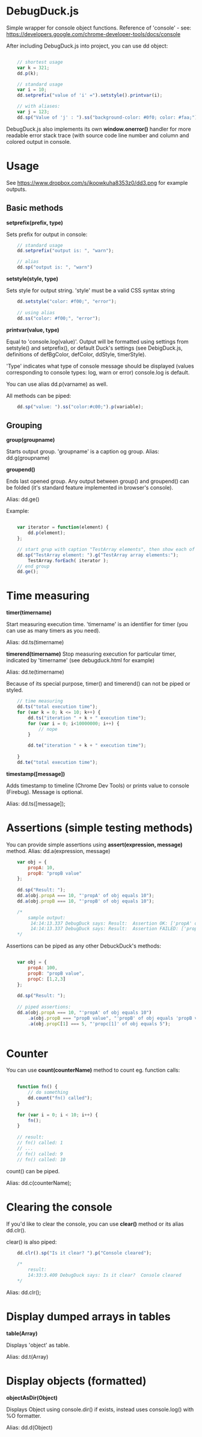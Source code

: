 DebugDuck.js
============

Simple wrapper for console object functions.
Reference of 'console' - see:
https://developers.google.com/chrome-developer-tools/docs/console


After including DebugDuck.js into project, you can use dd object:
```javascript

    // shortest usage
    var k = 321;
    dd.p(k);

    // standard usage
    var i = 10;
    dd.setprefix("value of 'i' =").setstyle().printvar(i);

    // with aliases:
    var j = 123;
    dd.sp("Value of 'j' : ").ss("background-color: #0f0; color: #faa;").p(j);
```

DebugDuck.js also implements its own **window.onerror()** handler for more readable error stack trace (with source code line number and column and colored output in console.


Usage
=====

See https://www.dropbox.com/s/ikoowkuha8353z0/dd3.png for example outputs.


Basic methods
-------------

**setprefix(prefix, type)**

Sets prefix for output in console:

```javascript
    // standard usage
    dd.setprefix("output is: ", "warn");

    // alias
    dd.sp("output is: ", "warn")
```
**setstyle(style, type)**

Sets style for output string. 'style' must be a valid CSS syntax string

```javascript
    dd.setstyle("color: #f00;", "error");
    
    // using alias
    dd.ss("color: #f00;", "error");
```
**printvar(value, type)**

Equal to 'console.log(value)'. 
Output will be formatted using settings from setstyle() and setprefix(), or default Duck's settings (see DebigDuck.js, definitions of defBgColor, defColor, ddStyle, timerStyle).

'Type' indicates what type of console message should be displayed (values corresponding to console types: log, warn or error)
console.log is default.

You can use alias dd.p(varname) as well.

All methods can be piped:
```javascript
    dd.sp("value: ").ss("color:#c00;").p(variable);
```

Grouping
--------

**group(groupname)**

Starts output group. 'groupname' is a caption og group. Alias: dd.g(groupname)

**groupend()**

Ends last opened group. 
Any output between group() and groupend() can be folded (it's standard feature implemented in browser's console).

Alias: dd.ge()

Example:

```javascript

    var iterator = function(element) {
        dd.p(element);
    };

    // start grup with caption "TestArray elements", then show each of TestArray element
    dd.sp("TestArray element: ").g("TestArray array elements:");
        TestArray.forEach( iterator );  
    // end group  
    dd.ge();

```

Time measuring
==============

**timer(timername)**

Start measuring execution time. 'timername' is an identifier for timer (you can use as many timers as you need).

Alias: dd.ts(timername)

**timerend(timername)**
Stop measuring execution for particular timer, indicated by 'timername' (see debugduck.html for example)

Alias: dd.te(timername)

Because of its special purpose, timer() and timerend() can not be piped or styled.

```javascript
    // time measuring
    dd.ts("total execution time");
    for (var k = 0; k <= 10; k++) {
        dd.ts("iteration " + k + " execution time");
        for (var i = 0; i<10000000; i++) {
            // nope
        }

        dd.te("iteration " + k + " execution time");
        
    }
    dd.te("total execution time");
```

**timestamp([message])**


Adds timestamp to timeline (Chrome Dev Tools) or prints value to console (Firebug).
Message is optional.

Alias: dd.ts([message]);


Assertions (simple testing methods)
===================================

You can provide simple assertions using **assert(expression, message)** method.
Alias: dd.a(expression, message)

```javascript
    var obj = {
        propA: 10,
        propB: "propB value"
    };
    
    dd.sp("Result: ");
    dd.a(obj.propA === 10, "'propA' of obj equals 10");
    dd.a(obj.propB === 10, "'propB' of obj equals 10");

    /*
        sample output:
         14:14:13.337 DebugDuck says: Result:  Assertion OK: ['propA' of obj equals 10]
         14:14:13.337 DebugDuck says: Result:  Assertion FAILED: ['propB' of obj equals 10] NOT PASS 
    */
```

Assertions can be piped as any other DebuckDuck's methods:

```javascript

    var obj = {
        propA: 100,
        propB: "propB value",
        propC: [1,2,3]
    };
    
    dd.sp("Result: ");
    
    // piped assertions:
    dd.a(obj.propA === 10, "'propA' of obj equals 10")
        .a(obj.propB === "propB value", "'propB' of obj equals 'propB value'")
        .a(obj.propC[1] === 5, "'propc[1]' of obj equals 5");
    

```

Counter
=======

You can use **count(counterName)** method to count eg. function calls:

```javascript
	
	function fn() {
		// do something
		dd.count("fn() called");
	}
	
	for (var i = 0; i < 10; i++) {
		fn();
	}
	
	// result:
	// fn() called: 1 
    // ...
    // fn() called: 9 
    // fn() called: 10 
```

count() can be piped.

Alias: dd.c(counterName);



Clearing the console
====================

If you'd like to clear the console, you can use **clear()** method or its alias dd.clr().

clear() is also piped:

```javascript
    dd.clr().sp("Is it clear? ").p("Console cleared");
    
    /*
        result:
        14:33:3.400 DebugDuck says: Is it clear?  Console cleared  
    */
```

Alias: dd.clr();



Display dumped arrays in tables
===============================

**table(Array)**

Displays 'object' as table.

Alias: dd.t(Array)

Display objects (formatted)
===========================

**objectAsDir(Object)**

Displays Object using console.dir() if exists, instead uses console.log() with %O formatter.

Alias: dd.d(Object)








